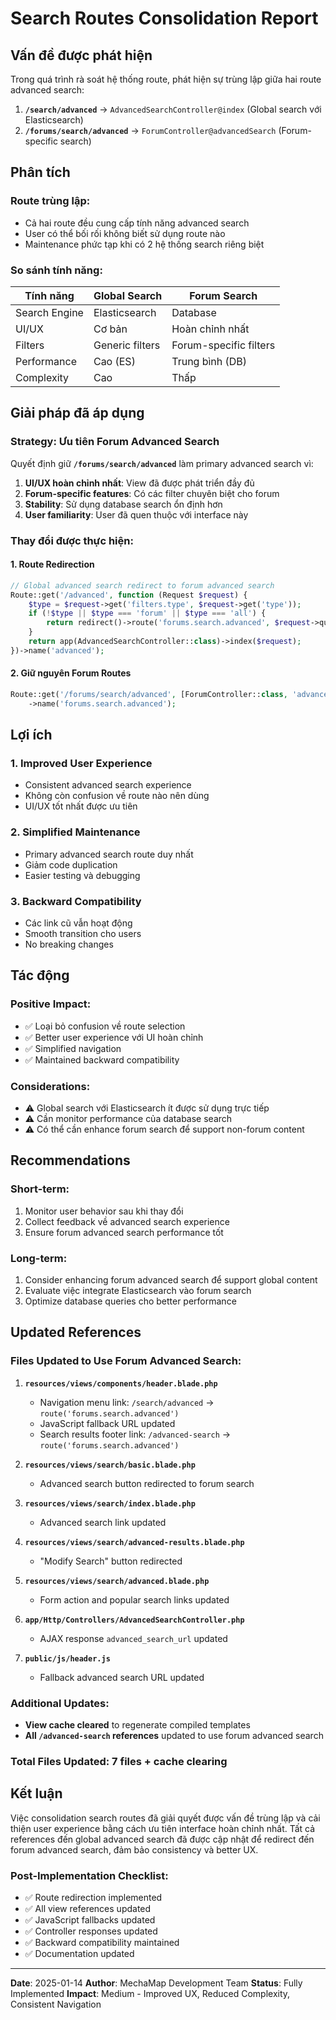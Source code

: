# Search Routes Consolidation Report

## Vấn đề được phát hiện

Trong quá trình rà soát hệ thống route, phát hiện sự trùng lập giữa hai route advanced search:

1. **`/search/advanced`** → `AdvancedSearchController@index` (Global search với Elasticsearch)
2. **`/forums/search/advanced`** → `ForumController@advancedSearch` (Forum-specific search)

## Phân tích

### Route trùng lập:
- Cả hai route đều cung cấp tính năng advanced search
- User có thể bối rối không biết sử dụng route nào
- Maintenance phức tạp khi có 2 hệ thống search riêng biệt

### So sánh tính năng:

| Tính năng | Global Search | Forum Search |
|-----------|---------------|--------------|
| Search Engine | Elasticsearch | Database |
| UI/UX | Cơ bản | Hoàn chỉnh nhất |
| Filters | Generic filters | Forum-specific filters |
| Performance | Cao (ES) | Trung bình (DB) |
| Complexity | Cao | Thấp |

## Giải pháp đã áp dụng

### Strategy: Ưu tiên Forum Advanced Search

Quyết định giữ **`/forums/search/advanced`** làm primary advanced search vì:

1. **UI/UX hoàn chỉnh nhất**: View đã được phát triển đầy đủ
2. **Forum-specific features**: Có các filter chuyên biệt cho forum
3. **Stability**: Sử dụng database search ổn định hơn
4. **User familiarity**: User đã quen thuộc với interface này

### Thay đổi được thực hiện:

#### 1. Route Redirection
```php
// Global advanced search redirect to forum advanced search
Route::get('/advanced', function (Request $request) {
    $type = $request->get('filters.type', $request->get('type'));
    if (!$type || $type === 'forum' || $type === 'all') {
        return redirect()->route('forums.search.advanced', $request->query());
    }
    return app(AdvancedSearchController::class)->index($request);
})->name('advanced');
```

#### 2. Giữ nguyên Forum Routes
```php
Route::get('/forums/search/advanced', [ForumController::class, 'advancedSearch'])
    ->name('forums.search.advanced');
```

## Lợi ích

### 1. **Improved User Experience**
- Consistent advanced search experience
- Không còn confusion về route nào nên dùng
- UI/UX tốt nhất được ưu tiên

### 2. **Simplified Maintenance**
- Primary advanced search route duy nhất
- Giảm code duplication
- Easier testing và debugging

### 3. **Backward Compatibility**
- Các link cũ vẫn hoạt động
- Smooth transition cho users
- No breaking changes

## Tác động

### Positive Impact:
- ✅ Loại bỏ confusion về route selection
- ✅ Better user experience với UI hoàn chỉnh
- ✅ Simplified navigation
- ✅ Maintained backward compatibility

### Considerations:
- ⚠️ Global search với Elasticsearch ít được sử dụng trực tiếp
- ⚠️ Cần monitor performance của database search
- ⚠️ Có thể cần enhance forum search để support non-forum content

## Recommendations

### Short-term:
1. Monitor user behavior sau khi thay đổi
2. Collect feedback về advanced search experience
3. Ensure forum advanced search performance tốt

### Long-term:
1. Consider enhancing forum advanced search để support global content
2. Evaluate việc integrate Elasticsearch vào forum search
3. Optimize database queries cho better performance

## Updated References

### Files Updated to Use Forum Advanced Search:
1. **`resources/views/components/header.blade.php`**
   - Navigation menu link: `/search/advanced` → `route('forums.search.advanced')`
   - JavaScript fallback URL updated
   - Search results footer link: `/advanced-search` → `route('forums.search.advanced')`

2. **`resources/views/search/basic.blade.php`**
   - Advanced search button redirected to forum search

3. **`resources/views/search/index.blade.php`**
   - Advanced search link updated

4. **`resources/views/search/advanced-results.blade.php`**
   - "Modify Search" button redirected

5. **`resources/views/search/advanced.blade.php`**
   - Form action and popular search links updated

6. **`app/Http/Controllers/AdvancedSearchController.php`**
   - AJAX response `advanced_search_url` updated

7. **`public/js/header.js`**
   - Fallback advanced search URL updated

### Additional Updates:
- **View cache cleared** to regenerate compiled templates
- **All `/advanced-search` references** updated to use forum advanced search

### Total Files Updated: 7 files + cache clearing

## Kết luận

Việc consolidation search routes đã giải quyết được vấn đề trùng lập và cải thiện user experience bằng cách ưu tiên interface hoàn chỉnh nhất. Tất cả references đến global advanced search đã được cập nhật để redirect đến forum advanced search, đảm bảo consistency và better UX.

### Post-Implementation Checklist:
- ✅ Route redirection implemented
- ✅ All view references updated
- ✅ JavaScript fallbacks updated
- ✅ Controller responses updated
- ✅ Backward compatibility maintained
- ✅ Documentation updated

---
**Date**: 2025-01-14
**Author**: MechaMap Development Team
**Status**: Fully Implemented
**Impact**: Medium - Improved UX, Reduced Complexity, Consistent Navigation
